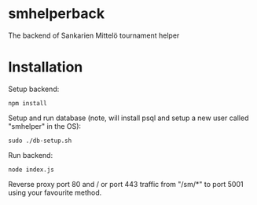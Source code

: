# smhelperback
The backend of Sankarien Mittelö tournament helper

# Installation

Setup backend:
```
npm install
```

Setup and run database (note, will install psql and setup a new user called "smhelper" in the OS):
```
sudo ./db-setup.sh
```

Run backend:
```
node index.js
```

Reverse proxy port 80 and / or port 443 traffic from "/sm/*" to port 5001 using your favourite method.
